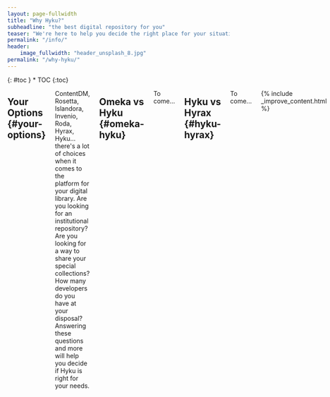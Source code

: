 ```yaml
---
layout: page-fullwidth
title: "Why Hyku?"
subheadline: "the best digital repository for you"
teaser: "We're here to help you decide the right place for your situation"
permalink: "/info/"
header:
    image_fullwidth: "header_unsplash_8.jpg"
permalink: "/why-hyku/"
---
```

<div class="row">
<div class="medium-4 medium-push-8 columns" markdown="1">
<div class="panel radius" markdown="1">
{: #toc }
*  TOC
{:toc}
</div>
</div>

<div class="medium-8 medium-pull-4 columns" markdown="1">

## Your Options {#your-options}

ContentDM, Rosetta, Islandora, Invenio, Roda, Hyrax, Hyku... there's a lot of choices when it comes to the platform for your digital library. Are you looking for an institutional repository? Are you looking for a way to share your special collections? How many developers do you have at your disposal?  Answering these questions and more will help you decide if Hyku is right for your needs.

## Omeka vs Hyku {#omeka-hyku}

To come...

## Hyku vs Hyrax {#hyku-hyrax}

To come...

{% include _improve_content.html %}
</div><!-- /.medium-8.columns -->
</div><!-- /.row -->
